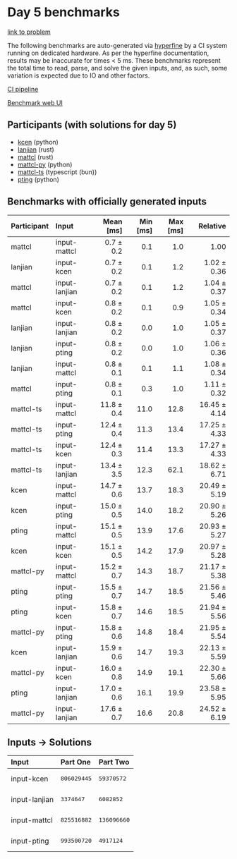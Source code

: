 # Day 5 benchmarks

[link to problem](https://adventofcode.com/2023/day/5)

The following benchmarks are auto-generated via
[hyperfine](https://github.com/sharkdp/hyperfine) by a CI system running on
dedicated hardware. As per the hyperfine documentation, results may be
inaccurate for times < 5 ms. These benchmarks represent the total time to read,
parse, and solve the given inputs, and, as such, some variation is expected due
to IO and other factors.

[CI pipeline](http://ci.papercode.net:8080/teams/main/pipelines/aoc2023)

[Benchmark web UI](https://aoc.ancalagon.black)


## Participants (with solutions for day 5)

- [kcen](https://github.com/kcen/aoc2023) (python)
- [lanjian](https://github.com/lanjian/aoc-2023) (rust)
- [mattcl](https://github.com/mattcl/aoc2023) (rust)
- [mattcl-py](https://github.com/mattcl/aoc2023-py) (python)
- [mattcl-ts](https://github.com/mattcl/aoc2023-js) (typescript (bun))
- [pting](https://github.com/pting/aoc2023) (python)


## Benchmarks with officially generated inputs

| Participant | Input | Mean [ms] | Min [ms] | Max [ms] | Relative |
|:---|:---|---:|---:|---:|---:|
| mattcl | input-mattcl | 0.7 ± 0.2 | 0.1 | 1.0 | 1.00 |
| lanjian | input-kcen | 0.7 ± 0.2 | 0.1 | 1.2 | 1.02 ± 0.36 |
| mattcl | input-lanjian | 0.7 ± 0.2 | 0.1 | 1.2 | 1.04 ± 0.37 |
| mattcl | input-kcen | 0.8 ± 0.2 | 0.1 | 0.9 | 1.05 ± 0.34 |
| lanjian | input-lanjian | 0.8 ± 0.2 | 0.0 | 1.0 | 1.05 ± 0.37 |
| lanjian | input-pting | 0.8 ± 0.2 | 0.0 | 1.0 | 1.06 ± 0.36 |
| lanjian | input-mattcl | 0.8 ± 0.1 | 0.1 | 1.1 | 1.08 ± 0.34 |
| mattcl | input-pting | 0.8 ± 0.1 | 0.3 | 1.0 | 1.11 ± 0.32 |
| mattcl-ts | input-mattcl | 11.8 ± 0.4 | 11.0 | 12.8 | 16.45 ± 4.14 |
| mattcl-ts | input-pting | 12.4 ± 0.4 | 11.3 | 13.4 | 17.25 ± 4.33 |
| mattcl-ts | input-kcen | 12.4 ± 0.3 | 11.4 | 13.3 | 17.27 ± 4.33 |
| mattcl-ts | input-lanjian | 13.4 ± 3.5 | 12.3 | 62.1 | 18.62 ± 6.71 |
| kcen | input-mattcl | 14.7 ± 0.6 | 13.7 | 18.3 | 20.49 ± 5.19 |
| kcen | input-pting | 15.0 ± 0.5 | 14.0 | 18.2 | 20.90 ± 5.26 |
| pting | input-mattcl | 15.1 ± 0.5 | 13.9 | 17.6 | 20.93 ± 5.27 |
| kcen | input-kcen | 15.1 ± 0.5 | 14.2 | 17.9 | 20.97 ± 5.28 |
| mattcl-py | input-mattcl | 15.2 ± 0.7 | 14.3 | 18.7 | 21.17 ± 5.38 |
| pting | input-pting | 15.5 ± 0.7 | 14.7 | 18.5 | 21.56 ± 5.46 |
| pting | input-kcen | 15.8 ± 0.7 | 14.6 | 18.5 | 21.94 ± 5.56 |
| mattcl-py | input-pting | 15.8 ± 0.6 | 14.8 | 18.4 | 21.95 ± 5.54 |
| kcen | input-lanjian | 15.9 ± 0.6 | 14.7 | 19.3 | 22.13 ± 5.59 |
| mattcl-py | input-kcen | 16.0 ± 0.8 | 14.9 | 19.1 | 22.30 ± 5.66 |
| pting | input-lanjian | 17.0 ± 0.6 | 16.1 | 19.9 | 23.58 ± 5.95 |
| mattcl-py | input-lanjian | 17.6 ± 0.7 | 16.6 | 20.8 | 24.52 ± 6.19 |


## Inputs -> Solutions

| Input | Part One | Part Two |
|:---|:---|:---|
|input-kcen|<pre>806029445</pre>|<pre>59370572</pre>|
|input-lanjian|<pre>3374647</pre>|<pre>6082852</pre>|
|input-mattcl|<pre>825516882</pre>|<pre>136096660</pre>|
|input-pting|<pre>993500720</pre>|<pre>4917124</pre>|